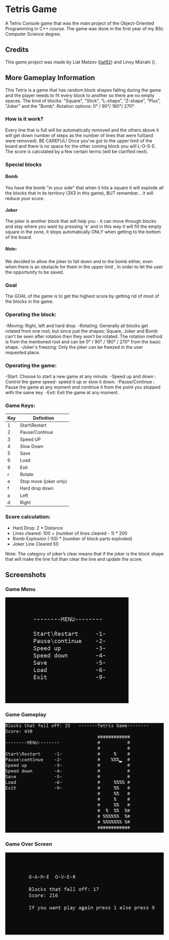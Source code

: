 # Tetris Game
A Tetris Console game that was the main project of the Object-Oriented Programming in C++ course.
The game was done in the first year of my BSc Computer Science degree.

## Credits
This game project was made by Liat Matzov ([liat92](https://github.com/liat92)) and Linoy Mizrahi ([](link)) .

## More Gameplay Information
This Tetris is a game that has random block shapes falling during the game and the player needs to fit every block to another so there are no empty spaces.
The kind of blocks: "Square", "Stick", “L-shape”, “Z-shape”, “Plus”, "Joker" and the "Bomb".
Rotation options: 0° / 90°/ 180°/ 270°.

### How is it work? 
Every line that is full will be automatically removed and the others above it will get down number of steps as the number of lines that were full(and were removed).
BE CAREFUL! Once you've got to the upper limit of the board and there is no space for the other coming 
block you will L-O-S-E. The score is calculated by a few certain terms (will be clarified next).

### Special blocks

#### Bomb
You have the bomb "in your side" that when it hits a square it will explode all the blocks that in its territory (3X3 in this game),
BUT remember... it will reduce your score.

#### Joker
The joker is another block that will help you - it can move through blocks and stay where you want by pressing 'e' and in this way it will fill the empty square in the zone,
it stops automatically ONLY when getting to the bottom of the board.

##### Note:
We decided to allow the joker to fall down and to the bomb either,
even when there is an obstacle for them in the upper limit ,
In order to let the user the opportunity to be saved.

### Goal
The GOAL of the game is to get the highest score by getting rid of most of the blocks in the game.

### Operating the block:
-Moving: Right, left and hard drop.
-Rotating:  Generally all blocks get rotated from one root, but since just the shapes: Square, Joker and Bomb can't be seen after rotation then they won't be rotated. 
The rotation method is from the mentioned root and can be 0° / 90° / 180° / 270° from the basic shape.
-Joker's freezing: Only the joker can be freezed in the user requested place.

### Operating the game:
-Start: Choose to start a new game at any minute. 
-Speed up and down : Control the game speed- speed it up or slow it down.
-Pause/Continue : Pause the game at any moment and continue it from the point you stopped with the same key.
-Exit: Exit the game at any moment.

### Game Keys:
Key | Definition
----|-------------
1 | Start\Restart
2 | Pause/Continue
3 | Speed UP
4 | Slow Down
5 | Save
6 | Load
9 | Exit
r | Rotate
e | Stop move (joker only)
f | Hard drop down
a | Left
d | Right
                                    
### Score calculation:

* Hard Drop:              2 * Distance
* Lines cleared:          100 + (number of lines cleared - 1) * 200
* Bomb Explosion         (-50) * (number of block parts exploded)
* Joker Line Cleared      50

Note: The category of joker’s clear means that if the joker is the block shape that will make the line full than clear the line and update the score.

## Screenshots
### Game Menu
![Game Menu](/Screenshots/Game_Menu.PNG)

### Game Gameplay
![Game Gameplay](/Screenshots/Game_Gameplay.PNG)

### Game Over Screen
![Game Over Screen](/Screenshots/Game_Over_Screen.PNG)
